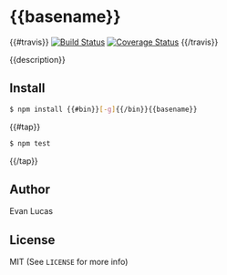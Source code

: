 # {{basename}}

{{#travis}}
[![Build Status](https://travis-ci.org/{{repository}}.svg)](https://travis-ci.org/{{repository}})
[![Coverage Status](https://coveralls.io/repos/{{repository}}/badge.svg?branch=master&service=github)](https://coveralls.io/github/{{repository}}?branch=master)
{{/travis}}

{{description}}

## Install

```bash
$ npm install {{#bin}}[-g]{{/bin}}{{basename}}
```

{{#tap}}
```bash
$ npm test
```
{{/tap}}

## Author

Evan Lucas

## License

MIT (See `LICENSE` for more info)
